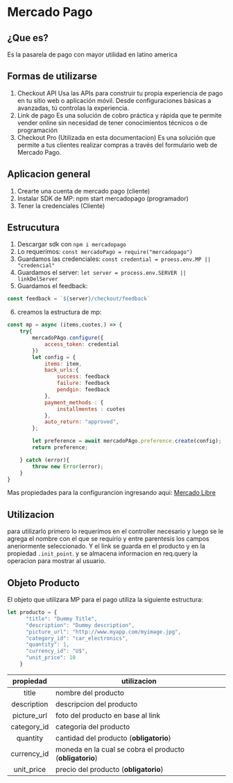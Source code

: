 # Mercado Pago
## ¿Que es?
Es la pasarela de pago con mayor utilidad en latino america
## Formas de utilizarse
1. Checkout API
Usa las APIs para construir tu propia experiencia de pago en tu sitio web o aplicación móvil. Desde configuraciones básicas a avanzadas, tú controlas la experiencia.
2. Link de pago
Es una solución de cobro práctica y rápida que te permite vender online sin necesidad de tener conocimientos técnicos o de programación
3. Checkout Pro (Utilizada en esta documentacion)
Es una solución que permite a tus clientes realizar compras a través del formulario web de Mercado Pago. 

## Aplicacion general
1. Crearte una cuenta de mercado pago (cliente)
2. Instalar SDK de MP: npm start mercadopago (programador)
3. Tener la credenciales (Cliente)

## Estrucutura
1. Descargar sdk con `npm i mercadopago`
2. Lo requerimos:  `const mercadoPago = require("mercadopago")`
3. Guardamos las credenciales: `const credential = proess.env.MP || "credencial"`
4. Guardamos el server: `let server = process.env.SERVER || linkDelServer`
5. Guardamos el feedback: 
```js
const feedback = `${server}/checkout/feedback`
``` 
6. creamos la estructura de mp:
```js
const mp = async (items,cuotes,) => {
    try{
        mercadoPAgo.configure({
            access_token: credential
        })
        let config = {
            items: item,
            back_urls:{
                success: feedback
                failure: feedback
                pendgin: feedback
            },
            payment_methods : {
                installmentes : cuotes
            },
            auto_return: "approved",
        };

        let preference = await mercadoPAgo.preference.create(config);
        return preference;

    } catch (error){
        throw new Error(error);
    }
}
```

Mas propiedades para la configurancion ingresando aqui: [Mercado Libre](#https://www.mercadopago.com.ar/developers/es/reference/preferences/_checkout_preferences/post)

## Utilizacion
para utilizarlo primero lo requerimos en el controller necesario y luego se le agrega el nombre con el que se requirio y entre parentesis los campos aneriormente seleccionado. Y el link se guarda en el producto y en la propiedad `.init_point`. y se almacena informacion en req.query la operacion para mostrar al usuario.

## Objeto Producto
El objeto que utilizara MP para el pago utiliza la siguiente estructura:
```js
let producto = {
      "title": "Dummy Title",
      "description": "Dummy description",
      "picture_url": "http://www.myapp.com/myimage.jpg",
      "category_id": "car_electronics",
      "quantity": 1,
      "currency_id": "U$",
      "unit_price": 10
    }
```
|propiedad|utilizacion|
|:--:|----------------|
|title| nombre del producto
|description| descripcion del producto
|picture_url| foto del producto en base al link
|category_id| categoria del producto
|quantity| cantidad del producto (__obligatorio__)
|currency_id| moneda en la cual se cobra el producto (__obligatorio__)
|unit_price| precio del producto (__obligatorio__)